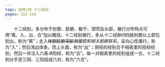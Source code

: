 ```yaml
---
tags: 经络/经 十二经别
pages: 113 114
---
```

&emsp;&emsp;十二经别，多分布于肘膝、脏腑、躯干、颈项及头部，循行分布特点可用“离、入、出、合”加以概括。十二经别循行，多从<dfn>十二经脉的</dfn>四肢肘膝以上部位别出，称为“离”；走入~~体腔脏腑深部~~<dfn>胸腹腔和相关脏腑联系</dfn>，呈向心性循行，称为“入”；然后浅出体表，而上头面，称为“出”；阴经的经别合于相表里的阳经经别，然后一并注入六条<dfn>本</dfn>阳经，称为“合”。每一对相表里的经别组成一合，十二经别分手足三阴、三阳组成六对，称为“六合”。